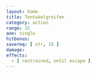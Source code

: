 ```yaml
---
layout: home
title: Tentakelgreifen
category: action
range: 15
aoe: single
hitbonus: 
savereq: [ str, 15 ]
damage: 
effects:
  - [ restrained, until escape ]
---
```

